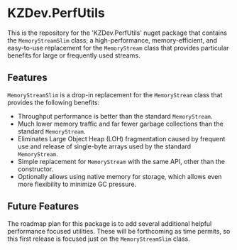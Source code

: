 # KZDev.PerfUtils

This is the repository for the 'KZDev.PerfUtils' nuget package that contains the `MemoryStreamSlim` class; a high-performance, memory-efficient, and easy-to-use replacement for the `MemoryStream` class that provides particular benefits for large or frequently used streams.

## Features

`MemoryStreamSlim` is a drop-in replacement for the `MemoryStream` class that provides the following benefits:

* Throughput performance is better than the standard `MemoryStream`.
* Much lower memory traffic and far fewer garbage collections than the standard `MemoryStream`.
* Eliminates Large Object Heap (LOH) fragmentation caused by frequent use and release of single-byte arrays used by the standard `MemoryStream`.
* Simple replacement for `MemoryStream` with the same API, other than the constructor.
* Optionally allows using native memory for storage, which allows even more flexibility to minimize GC pressure.

## Future Features

The roadmap plan for this package is to add several additional helpful performance focused utilities. These will be forthcoming as time permits, so this first release is focused just on the `MemoryStreamSlim` class.
